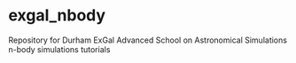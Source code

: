 # exgal_nbody
Repository for Durham ExGal Advanced School on Astronomical Simulations n-body simulations tutorials
